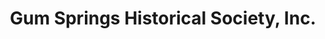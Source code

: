 ---
layout: repo
title: "Gum Springs Historical Society, Inc."
id: 16519
permalink: repos/16519/
---